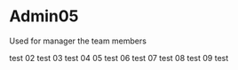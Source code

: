 # Admin05
Used for manager the team members

test 02
test 03
test 04
05 test
06 test
07 test
08 test
09 test





























































































